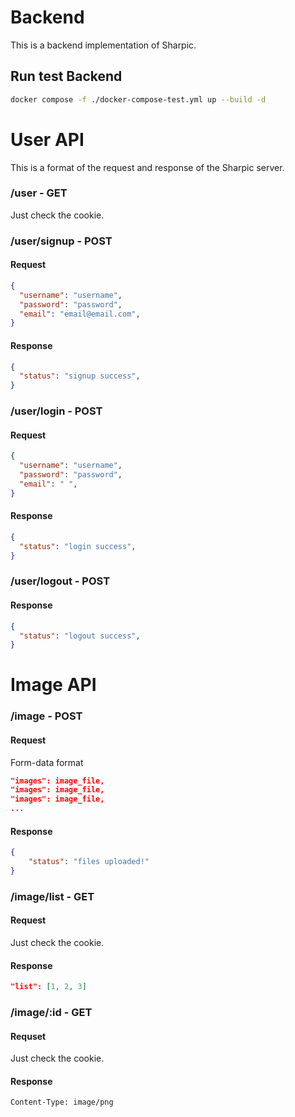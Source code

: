 # Backend

This is a backend implementation of Sharpic.

## Run test Backend

```zsh
docker compose -f ./docker-compose-test.yml up --build -d
```

# User API

This is a format of the request and response of the Sharpic server.

### /user - GET

Just check the cookie.

### /user/signup - POST

#### Request
```json
{
  "username": "username",
  "password": "password",
  "email": "email@email.com",
}
```

#### Response
```json
{
  "status": "signup success",
}
```

### /user/login - POST

#### Request
```json
{
  "username": "username",
  "password": "password",
  "email": " ",
}
```

#### Response
```json
{
  "status": "login success",
}
```

### /user/logout - POST

#### Response
```json
{
  "status": "logout success",
}
```

# Image API

### /image - POST

#### Request

Form-data format

```json
"images": image_file,
"images": image_file,
"images": image_file,
...
```

#### Response

```json
{
    "status": "files uploaded!"
}
```

### /image/list - GET

#### Request

Just check the cookie.

#### Response

```json
"list": [1, 2, 3]
```

### /image/:id - GET

#### Requset

Just check the cookie.

#### Response

`Content-Type: image/png`